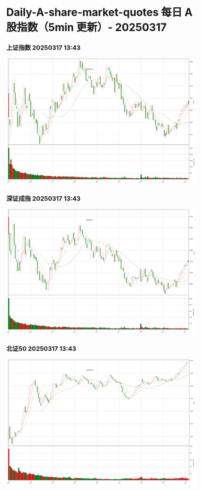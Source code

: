 
# Daily-A-share-market-quotes 每日 A 股指数（5min 更新）- 20250317

### 上证指数 20250317 13:43
![](./fig/2025/3/20250317-sh000001.png)

### 深证成指 20250317 13:43
![](./fig/2025/3/20250317-sz399001.png)

### 北证50 20250317 13:43
![](./fig/2025/3/20250317-bj899050.png)
